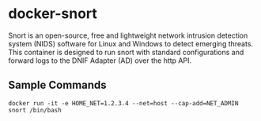 # docker-snort
Snort is an open-source, free and lightweight network intrusion detection system (NIDS) software for Linux and Windows to detect emerging threats. This container is designed to run snort with standard configurations and forward logs to the DNIF Adapter (AD) over the http API.

## Sample Commands

`docker run -it -e HOME_NET=1.2.3.4 --net=host --cap-add=NET_ADMIN snort /bin/bash`